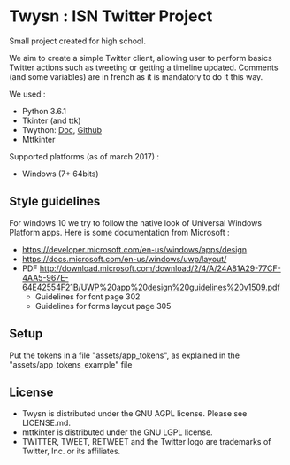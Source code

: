 # Twysn : ISN Twitter Project
Small project created for high school.

We aim to create a simple Twitter client, allowing user to perform basics Twitter actions such as tweeting or getting a
timeline updated. Comments (and some variables) are in french as it is mandatory to do it this way.

We used :
- Python 3.6.1
- Tkinter (and ttk)
- Twython: [Doc](https://twython.readthedocs.io), [Github](https://github.com/ryanmcgrath/twython)
- Mttkinter 

Supported platforms (as of march 2017) :
- Windows (7+ 64bits)


## Style guidelines
For windows 10 we try to follow the native look of Universal Windows Platform apps.
Here is some documentation from Microsoft :
- https://developer.microsoft.com/en-us/windows/apps/design
- https://docs.microsoft.com/en-us/windows/uwp/layout/
- PDF http://download.microsoft.com/download/2/4/A/24A81A29-77CF-4AA5-967E-64E42554F21B/UWP%20app%20design%20guidelines%20v1509.pdf
    - Guidelines for font page 302
    - Guidelines for forms layout page 305

## Setup
Put the tokens in a file "assets/app_tokens", as explained in the "assets/app_tokens_example" file

## License

- Twysn is distributed under the GNU AGPL license. Please see LICENSE.md. 
- mttkinter is distributed under the GNU LGPL license.
- TWITTER, TWEET, RETWEET and the Twitter logo are trademarks of Twitter, Inc. or its affiliates.
